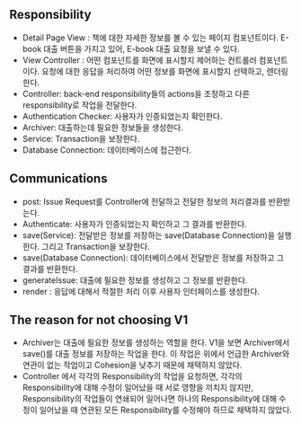 ## Responsibility

- Detail Page View : 책에 대한 자세한 정보를 볼 수 있는 페이지 컴포넌트이다. E-book 대출 버튼을 가지고 있어, E-book 대출 요청을 보낼 수 있다.
- View Controller : 어떤 컴포넌트를 화면에 표시할지 제어하는 컨트롤러 컴포넌트이다. 요청에 대한 응답을 처리하여 어떤 정보를 화면에 표시할지 선택하고, 렌더링한다.
- Controller:  back-end responsibility들의 actions을 조정하고 다른 responsibility로 작업을 전달한다.
- Authentication Checker: 사용자가 인증되었는지 확인한다.
- Archiver: 대출하는데 필요한 정보들을 생성한다.
- Service: Transaction을 보장한다.
- Database Connection: 데이터베이스에 접근한다.

## Communications

- post: Issue Request를 Controller에 전달하고 전달한 정보의 처리결과를 반환받는다.
- Authenticate: 사용자가 인증되었는지 확인하고 그 결과를 반환한다.
- save(Service): 전달받은 정보를 저장하는 save(Database Connection)을 실행한다. 그리고 Transaction을 보장한다.
- save(Database Connection): 데이터베이스에서 전달받은 정보를 저장하고 그 결과를 반환한다.
- generateIssue:  대출에 필요한 정보를 생성하고 그 정보를 반환한다.
- render : 응답에 대해서 적절한 처리 이후 사용자 인터페이스를 생성한다.

## The reason for not choosing V1

- Archiver는 대출에 필요한 정보를 생성하는 역할을 한다. V1을 보면 Archiver에서 save()를 대출 정보를 저장하는 작업을 한다. 이 작업은 위에서 언급한 Archiver와 연관이 없는 작업이고 Cohesion을 낮추기 때문에 채택하지 않았다.
- Controller 에서 각각의 Responsibility의 작업을 요청하면, 각각의 Responsibility에 대해 수정이 일어났을 때 서로 영향을 끼치지 않지만, Responsibility의 작업들이 연쇄되어 일어나면 하나의 Responsibility에 대해 수정이 일어났을 때 연관된 모든 Responsibility를 수정해야 하므로 채택하지 않았다.
